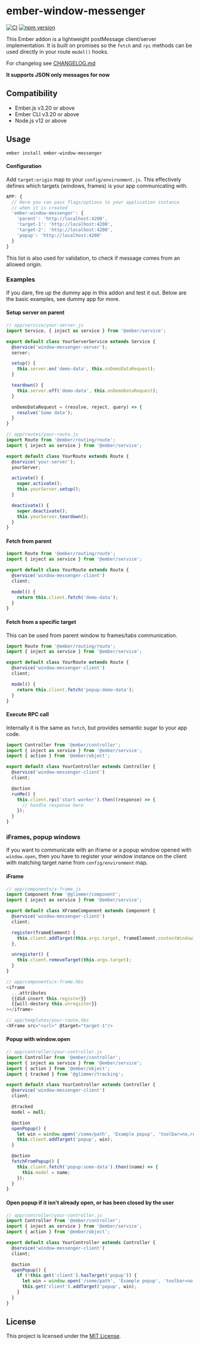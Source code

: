 # ember-window-messenger

[![CI](https://github.com/raido/ember-window-messenger/actions/workflows/ci.yml/badge.svg)](https://github.com/raido/ember-window-messenger/actions/workflows/ci.yml)
[![npm version](https://badge.fury.io/js/ember-window-messenger.svg)](https://badge.fury.io/js/ember-window-messenger)

This Ember addon is a lightweight postMessage client/server implementation. It is built on promises so the `fetch` and `rpc` methods can be used directly in your route `model()` hooks.

For changelog see [CHANGELOG.md](https://github.com/raido/ember-window-messenger/blob/main/CHANGELOG.md)

**It supports JSON only messages for now**


Compatibility
------------------------------------------------------------------------------

* Ember.js v3.20 or above
* Ember CLI v3.20 or above
* Node.js v12 or above

## Usage

`ember install ember-window-messenger`

#### Configuration

Add `target:origin` map to your `config/environment.js`. This effectively defines which targets (windows, frames) is your app communicating with.

```javascript
APP: {
  // Here you can pass flags/options to your application instance
  // when it is created
  'ember-window-messenger': {
    'parent': 'http://localhost:4200',
    'target-1': 'http://localhost:4200',
    'target-2': 'http://localhost:4200',
    'popup': 'http://localhost:4200'
  }
}
```

This list is also used for validation, to check if message comes from an allowed origin.

### Examples

If you dare, fire up the dummy app in this addon and test it out. Below are the basic examples, see dummy app for more.

#### Setup server on parent

```javascript
// app/service/your-server.js
import Service, { inject as service } from '@ember/service';

export default class YourServerService extends Service {
  @service('window-messenger-server');
  server;

  setup() {
    this.server.on('demo-data', this.onDemoDataRequest);
  }

  teardown() {
    this.server.off('demo-data', this.onDemoDataRequest);
  }

  onDemoDataRequest = (resolve, reject, query) => {
    resolve('Some data');
  }
}

// app/routes/your-route.js
import Route from '@ember/routing/route';
import { inject as service } from '@ember/service';

export default class YourRoute extends Route {
  @service('your-server');
  yourServer;

  activate() {
    super.activate();
    this.yourServer.setup();
  }

  deactivate() {
    super.deactivate();
    this.yourServer.teardown();
  }
}
```

#### Fetch from parent

```javascript
import Route from '@ember/routing/route';
import { inject as service } from '@ember/service';

export default class YourRoute extends Route {
  @service('window-messenger-client')
  client;

  model() {
    return this.client.fetch('demo-data');
  }
}
```

#### Fetch from a specific target

This can be used from parent window to frames/tabs communication.

```javascript
import Route from '@ember/routing/route';
import { inject as service } from '@ember/service';

export default class YourRoute extends Route {
  @service('window-messenger-client')
  client;

  model() {
    return this.client.fetch('popup:demo-data');
  }
}
```

#### Execute RPC call

Internally it is the same as `fetch`, but provides semantic sugar to your app code.

```javascript
import Controller from '@ember/controller';
import { inject as service } from '@ember/service';
import { action } from '@ember/object';

export default class YourController extends Controller {
  @service('window-messenger-client')
  client;

  @action
  runMe() {
    this.client.rpc('start-worker').then((response) => {
      // handle response here
    });
  }
}
```

### iFrames, popup windows

If you want to communicate with an iframe or a popup window opened with `window.open`, then you have to register your window instance on the client with matching target name from `config/environment` map.

#### iFrame

```javascript
// app/components/x-frame.js
import Component from '@glimmer/component';
import { inject as service } from '@ember/service';

export default class XFrameComponent extends Component {
  @service('window-messenger-client')
  client;

  register(frameElement) {
    this.client.addTarget(this.args.target, frameElement.contentWindow);
  },

  unregister() {
    this.client.removeTarget(this.args.target);
  }
}

// app/components/x-frame.hbs
<iframe 
  ...attributes
  {{did-insert this.register}}
  {{will-destory this.unregister}}
></iframe>

// app/templates/your-route.hbs
<XFrame src="<url>" @target="target-1"/>

```
#### Popup with window.open

```javascript
// app/controller/your-controller.js
import Controller from '@ember/controller';
import { inject as service } from '@ember/service';
import { action } from '@ember/object';
import { tracked } from '@glimmer/tracking';

export default class YourController extends Controller {
  @service('window-messenger-client')
  client;

  @tracked
  model = null;

  @action
  openPopup() {
    let win = window.open('/some/path', 'Example popup', 'toolbar=no,resizable=no,width=400,height=400');
    this.client.addTarget('popup', win);
  }

  @action
  fetchFromPopup() {
    this.client.fetch('popup:some-data').then((name) => {
      this.model = name;
    });
  }
}
```

#### Open popup if it isn't already open, or has been closed by the user

```javascript
// app/controller/your-controller.js
import Controller from '@ember/controller';
import { inject as service } from '@ember/service';
import { action } from '@ember/object';

export default class YourController extends Controller {
  @service('window-messenger-client')
  client;

  @action
  openPopup() {
    if (!this.get('client').hasTarget('popup')) {
      let win = window.open('/some/path', 'Example popup', 'toolbar=no,resizable=no,width=400,height=400');
      this.get('client').addTarget('popup', win);
    }
  }
}
```


License
------------------------------------------------------------------------------

This project is licensed under the [MIT License](LICENSE.md).
